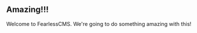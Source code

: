 <!-- json {
    "title": "About Us",
    "editor_mode": "advanced"
} -->

## Amazing!!!
<div>Welcome to FearlessCMS. We're going to do something amazing with this!</div>